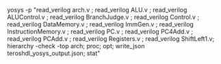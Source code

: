 yosys -p "read_verilog arch.v ;  read_verilog ALU.v ; read_verilog ALUControl.v ;    read_verilog BranchJudge.v ;    read_verilog Control.v ;    read_verilog DataMemory.v ;    read_verilog ImmGen.v ;    read_verilog InstructionMemory.v ;    read_verilog PC.v ;    read_verilog PC4Add.v ;    read_verilog PCAdd.v ;    read_verilog Registers.v ;    read_verilog ShiftLeft1.v;    hierarchy -check -top arch; proc;  opt;  write_json teroshdl_yosys_output.json;  stat"